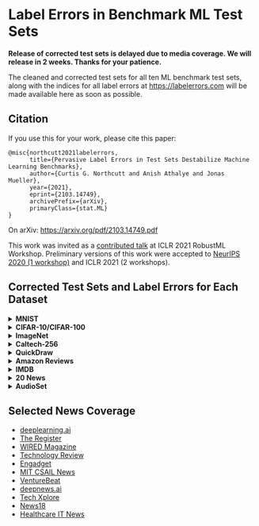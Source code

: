# Label Errors in Benchmark ML Test Sets

**Release of corrected test sets is delayed due to media coverage. We will release in 2 weeks. Thanks for your patience.**

The cleaned and corrected test sets for all ten ML benchmark test sets, along with the indices for all label errors at https://labelerrors.com will be made available here as soon as possible.

## Citation

If you use this for your work, please cite this paper:

```
@misc{northcutt2021labelerrors,
      title={Pervasive Label Errors in Test Sets Destabilize Machine Learning Benchmarks}, 
      author={Curtis G. Northcutt and Anish Athalye and Jonas Mueller},
      year={2021},
      eprint={2103.14749},
      archivePrefix={arXiv},
      primaryClass={stat.ML}
}
```

On arXiv: https://arxiv.org/pdf/2103.14749.pdf

This work was invited as a [contributed talk](https://sites.google.com/connect.hku.hk/robustml-2021/home) at ICLR 2021 RobustML Workshop. Preliminary versions of this work were accepted to [NeurIPS 2020 (1 workshop)](http://securedata.lol/camera_ready/28.pdf) and ICLR 2021 (2 workshops).

## Corrected Test Sets and Label Errors for Each Dataset

<details><summary><b>MNIST</b></summary>
<p>

To be completed soon.

</p>
</details>
<details><summary><b>CIFAR-10/CIFAR-100</b></summary>
<p>

To be completed soon.

</p>
</details>
<details><summary><b>ImageNet</b></summary>
<p>

To be completed soon.

</p>
</details>
<details><summary><b>Caltech-256</b></summary>
<p>

To be completed soon.

</p>
</details>
<details><summary><b>QuickDraw</b></summary>
<p>

To be completed soon.

</p>
</details>
<details><summary><b>Amazon Reviews</b></summary>
<p>

To be completed soon.

</p>
</details>
<details><summary><b>IMDB</b></summary>
<p>

To be completed soon.

</p>
</details>
<details><summary><b>20 News</b></summary>
<p>

To be completed soon.

</p>
</details>
<details><summary><b>AudioSet</b></summary>
<p>

To be completed soon.

</p>
</details>

## Selected News Coverage

* [deeplearning.ai](https://www.deeplearning.ai/the-batch/issue-87/#h-news)
* [The Register](https://www.theregister.com/2021/04/01/mit_ai_accuracy/)
* [WIRED Magazine](https://www.wired.com/story/foundations-ai-riddled-errors/)
* [Technology Review](https://www.technologyreview.com/2021/04/01/1021619/ai-data-errors-warp-machine-learning-progress/)
* [Engadget](https://www.engadget.com/mit-datasets-ai-machine-learning-label-errors-040042574.html)
* [MIT CSAIL News](https://www.csail.mit.edu/news/major-ml-datasets-have-tens-thousands-errors)
* [VentureBeat](https://venturebeat.com/2021/03/28/mit-study-finds-systematic-labeling-errors-in-popular-ai-benchmark-datasets/)
* [deepnews.ai](https://www.deepnews.ai/big-ais-made-with-the-help-of-bad-data/)
* [Tech Xplore](https://techxplore.com/news/2021-03-major-machine-datasets-tens-thousands.html)
* [News18](https://www.news18.com/news/tech/ai-is-getting-a-few-things-wrong-because-humans-may-have-incorrectly-labeled-a-bunch-of-images-3587147.html)
* [Healthcare IT News](https://www.healthcareitnews.com/news/label-errors-abound-most-common-ai-test-sets)
